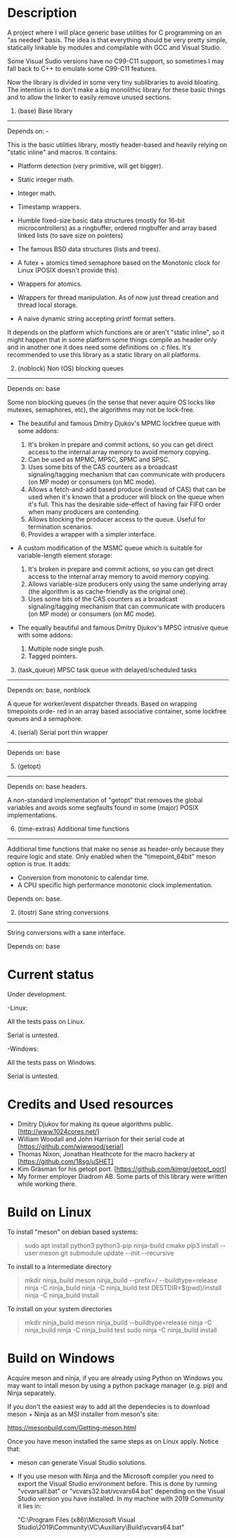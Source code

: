 Description
===========

A project where I will place generic base utilities for C programming on an
"as needed" basis. The idea is that everything should be very pretty simple,
statically linkable by modules and compilable with GCC and Visual Studio.

Some Visual Sudio versions have no C99-C11 support, so sometimes I may fall back
to C++ to emulate some C99-C11 features.

Now the library is divided in some very tiny sublibraries to avoid bloating. The
intention is to don't make a big monolithic library for these basic things and
to allow the linker to easily remove unused sections.

1. (base) Base library
----------------------

Depends on: -

This is the basic utilities library, mostly header-based and heavily relying on
"static inline" and macros. It contains:

* Platform detection (very primitive, will get bigger).

* Static integer math.

* Integer math.

* Timestamp wrappers.

* Humble fixed-size basic data structures (mostly for 16-bit microcontrollers)
  as a ringbuffer, ordered ringbuffer and array based linked lists (to save size
  on pointers)

* The famous BSD data structures (lists and trees).

* A futex + atomics timed semaphore based on the Monotonic clock for Linux
  (POSIX doesn't provide this).

* Wrappers for atomics.

* Wrappers for thread manipulation. As of now just thread creation and thread
  local storage.

* A naive dynamic string accepting printf format setters.

It depends on the platform which functions are or aren't "static inline", so it
might happen that in some platform some things compile as header only and in
another one it does need some definitions on .c files. It's recommended to use
this library as a static library on all platforms.

2. (noblock) Non (OS) blocking queues
-------------------------------------

Depends on: base

Some non blocking queues (in the sense that never aquire OS locks like mutexes,
semaphores, etc), the algorithms may not be lock-free.

* The beautiful and famous Dmitry Djukov's MPMC lockfree queue with some addons:
  1. It's broken in prepare and commit actions, so you can get direct access to
     the internal array memory to avoid memory copying.
  2. Can be used as MPMC, MPSC, SPMC and SPSC.
  3. Uses some bits of the CAS counters as a broadcast signaling/tagging
     mechanism that can communicate with producers (on MP mode) or consumers
     (on MC mode).
  3. Allows a fetch-and-add based produce (instead of CAS) that can be used when
     it's known that a producer will block on the queue when it's full. This has
     the desirable side-effect of having fair FIFO order when many producers are
     contending.
  4. Allows blocking the producer access to the queue. Useful for termination
     scenarios.
  5. Provides a wrapper with a simpler interface.

* A custom modification of the MSMC queue which is suitable for variable-length
  element storage:
  1. It's broken in prepare and commit actions, so you can get direct access to
     the internal array memory to avoid memory copying.
  2. Allows variable-size producers only using the same underlying array (the
     algorithm is as cache-friendly as the original one).
  3. Uses some bits of the CAS counters as a broadcast signaling/tagging
     mechanism that can communicate with producers (on MP mode) or consumers
     (on MC mode).

* The equally beautiful and famous Dmitry Djukov's MPSC intrusive queue with
  some addons:
  1. Multiple node single push.
  2. Tagged pointers.

3. (task_queue) MPSC task queue with delayed/scheduled tasks
------------------------------------------------------------

Depends on: base, nonblock

A queue for worker/event dispatcher threads. Based on wrapping timepoints orde-
red in an array based associative container, some lockfree queues and a
semaphore.

4. (serial) Serial port thin wrapper
-------------------------------------

Depends on: base

5. (getopt)
-----------

Depends on: base headers.

A non-standard implementation of "getopt" that removes the global variables and
avoids some segfaults found in some (major) POSIX implementations.

6. (time-extras) Additional time functions
------------------------------------------

Additional time functions that make no sense as header-only because they require
logic and state. Only enabled when the "timepoint_64bit" meson option is true.
It adds:

- Conversion from monotonic to calendar time.
- A CPU specific high performance monotonic clock implementation.

Depends on: base.

2. (itostr) Sane string conversions
-----------------------------------

String conversions with a sane interface.

Depends on: base

Current status
==============

Under development.

-Linux:

 All the tests pass on Linux.

 Serial is untested.

-Windows:

 All the tests pass on Windows.

 Serial is untested.

Credits and Used resources
==========================

* Dmitry Djukov for making its queue algorithms public.
  [http://www.1024cores.net/]
* William Woodall and John Harrison for their serial code at
  [https://github.com/wjwwood/serial]
* Thomas Nixon, Jonathan Heathcote for the macro hackery at
  [https://github.com/18sg/uSHET]
* Kim Gräsman for his getopt port. [https://github.com/kimgr/getopt_port]
* My former employer Diadrom AB. Some parts of this library were written while
  working there.

Build on Linux
==============

To install "meson" on debian based systems:

> sudo apt install python3 python3-pip ninja-build cmake
> pip3 install --user meson
> git submodule update --init --recursive

To install to a intermediate directory

> mkdir ninja_build
> meson ninja_build --prefix=/ --buildtype=release
> ninja -C ninja_build
> ninja -C ninja_build test
> DESTDIR=$(pwd)/install ninja -C ninja_build install

To install on your system directories

> mkdir ninja_build
> meson ninja_build --buildtype=release
> ninja -C ninja_build
> ninja -C ninja_build test
> sudo ninja -C ninja_build install

Build on Windows
===============

Acquire meson and ninja, if you are already using Python on Windows you may want
to intall meson by using a python package manager (e.g. pip) and Ninja
separately.

If you don't the easiest way to add all the dependecies is to download meson +
Ninja as an MSI installer from meson's site:

https://mesonbuild.com/Getting-meson.html

Once you have meson installed the same steps as on Linux apply. Notice that:

* meson can generate Visual Studio solutions.
* If you use meson with Ninja and the Microsoft compiler you need to export the
  Visual Studio environment before. This is done by running "vcvarsall.bat" or
  "vcvars32.bat/vcvars64.bat" depending on the Visual Studio version you have
  installed. In my machine with 2019 Community it lies in:

  "C:\Program Files (x86)\Microsoft Visual Studio\2019\Community\VC\Auxiliary\Build\vcvars64.bat"

